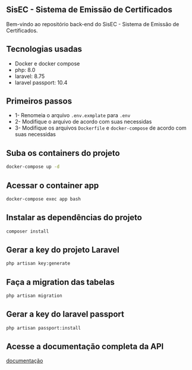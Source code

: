 ## SisEC - Sistema de Emissão de Certificados
Bem-vindo ao repositório back-end do SisEC - Sistema de Emissão de Certificados.

## Tecnologias usadas

- Docker e docker compose
- php: 8.0
- laravel: 8.75
- laravel passport: 10.4

## Primeiros passos

- 1- Renomeia o arquivo `.env.exmplate`  para  `.env`
- 2- Modifique o arquivo de acordo com suas necessidas
- 3- Modifique os arquivos `Dockerfile` e `docker-compose` de acordo com suas necessidas


## Suba os containers do projeto
```sh
docker-compose up -d
```

## Acessar o container app 
```sh
docker-compose exec app bash
```

## Instalar as dependências do projeto
```sh
composer install
```

## Gerar a key do projeto Laravel
```sh
php artisan key:generate
```

## Faça a migration das tabelas 
```sh
php artisan migration
```

## Gerar a key do laravel passport
```sh
php artisan passport:install
```

## Acesse a documentação completa da API
[documentação](https://documenter.getpostman.com/view/27788691/2sA3kVjM1t)


